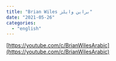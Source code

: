 ```yaml
---
title: "Brian Wiles براين وايلز"
date: "2021-05-26"
categories:
  - "english"
---
```


[https://youtube.com/c/BrianWilesArabic](https://youtube.com/c/BrianWilesArabic)
